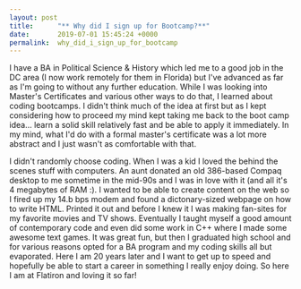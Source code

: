 ```yaml
---
layout: post
title:      "** Why did I sign up for Bootcamp?**"
date:       2019-07-01 15:45:24 +0000
permalink:  why_did_i_sign_up_for_bootcamp
---
```




I have a BA in Political Science & History which led me to a good job in the DC area (I now work remotely for them in Florida) but I've advanced as far as I'm going to without any further education.  While I was looking into Master's Certificates and various other ways to do that, I learned about coding bootcamps.  I didn't think much of the idea at first but as I kept considering how to proceed my mind kept taking me back to the boot camp idea... learn a solid skill relatively fast and be able to apply it immediately.  In my mind, what I'd do with a formal master's certificate was a lot more abstract and I just wasn't as comfortable with that.  

I didn't randomly choose coding.  When I was a kid I loved the behind the scenes stuff with computers.  An aunt donated an old 386-based Compaq desktop to me sometime in the mid-90s and I was in love with it (and all it's 4 megabytes of RAM :).  I wanted to be able to create content on the web so I fired up my 14.b bps modem and found a dictonary-sized webpage on how to write HTML.  Printed it out and before I knew it I was making fan-sites for my favorite movies and TV shows.  Eventually I taught myself a good amount of contemporary code and even did some work in C++ where I made some awesome text games.  It was great fun, but then I graduated high school and for various reasons opted for a BA program and my coding skills all but evaporated.  Here I am 20 years later and I want to get up to speed and hopefully be able to start a career in something I really enjoy doing.  So here I am at Flatiron and loving it so far!
